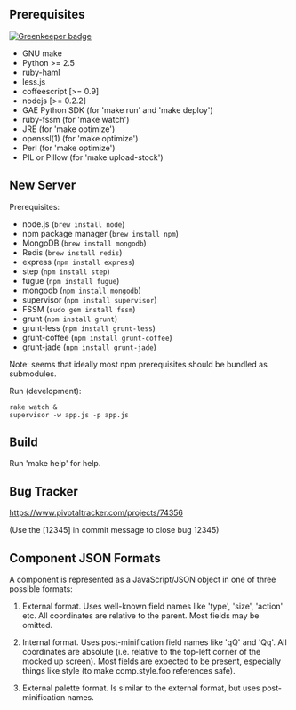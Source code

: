 Prerequisites
-------------

[![Greenkeeper badge](https://badges.greenkeeper.io/andreyvit/mockko.svg)](https://greenkeeper.io/)

* GNU make
* Python >= 2.5
* ruby-haml
* less.js
* coffeescript [>= 0.9]
* nodejs [>= 0.2.2]
* GAE Python SDK (for 'make run' and 'make deploy')
* ruby-fssm (for 'make watch')
* JRE (for 'make optimize')
* openssl(1) (for 'make optimize')
* Perl (for 'make optimize')
* PIL or Pillow (for 'make upload-stock')


New Server
----------

Prerequisites:

* node.js (`brew install node`)
* npm package manager (`brew install npm`)
* MongoDB (`brew install mongodb`)
* Redis (`brew install redis`)
* express (`npm install express`)
* step (`npm install step`)
* fugue (`npm install fugue`)
* mongodb (`npm install mongodb`)
* supervisor (`npm install supervisor`)
* FSSM (`sudo gem install fssm`)
* grunt (`npm install grunt`)
* grunt-less (`npm install grunt-less`)
* grunt-coffee (`npm install grunt-coffee`)
* grunt-jade (`npm install grunt-jade`)

Note: seems that ideally most npm prerequisites should be bundled as submodules.

Run (development):

    rake watch &
    supervisor -w app.js -p app.js


Build
-----

Run 'make help' for help.

Bug Tracker
-----------

https://www.pivotaltracker.com/projects/74356

(Use the [12345] in commit message to close bug 12345)

Component JSON Formats
----------------------

A component is represented as a JavaScript/JSON object in one of three possible formats:

1. External format. Uses well-known field names like 'type', 'size', 'action' etc. All coordinates are relative to the parent. Most fields may be omitted.

2. Internal format. Uses post-minification field names like 'qQ' and 'Qq'. All coordinates are absolute (i.e. relative to the top-left corner of the mocked up screen). Most fields are expected to be present, especially things like style (to make comp.style.foo references safe).

3. External palette format. Is similar to the external format, but uses post-minification names.


